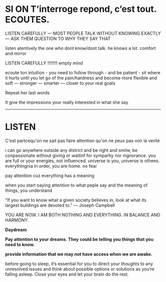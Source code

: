  SI ON T’interroge repond, c’est tout. ECOUTES.
 ===
 
 LISTEN CAREFULLY — MOST PEOPLE TALK WITHOUT KNOWING EXACTLY — ASK THEM QUESTION TO WHY THEY SAY THAT
 
 listen atentively the one who dont know/dont talk. he knows a lot. comfort and mirror
 
 LISTEN CAREFULLY !!!!!!!! empty mind


 ecoute ton intuition - you need to follow through - and be patient - sit where it hurts until you let go of the pain/hardness and become more flexible and soft — stronger — smarter — closer to your real goals

 Repeat her last words

It give the impressions your really interested in what she say


---

# LISTEN
C'est partcequ'on ne sait pas faire attention qu'on ne peux pas voir la verité

i can go anywhere outside any district and be right and smilw, be conpassionate without giving or waitinf for symparhy nor nignorance. you are full or your energies, not influenced. universe is you, universe is othees. everythingnia in order, you are home. no fear

pay attention cuz everything has a meaning

when you start oaying attention to what peple say and the meaning of things, you understand

“If you want to know what a given society believes in, look at what its largest buildings are devoted to.” — Joseph Campbell

YOU ARE NOW. I AM BOTH NOTHING AND EVERYTHING. IN BALANCE AND HARMONY.

**Daydream**

**Pay attention to your dreams. They could be telling you things that you need to know.**

**provide information that we may not have access when we are awake.**

before going to sleep, it’s essential for you to direct your thoughts to any unresolved issues and think about possible options or solutions as you’re falling asleep. Close your eyes and let your brain do the rest.
